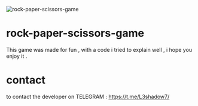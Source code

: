 ![rock-paper-scissors-game](https://i.ibb.co/6ch71fG/rock-paper-game.jpg)
# rock-paper-scissors-game
This game was made for fun , with a code i tried to explain well , i hope you enjoy it .
# contact
to contact the developer on TELEGRAM : https://t.me/L3shadow7/
